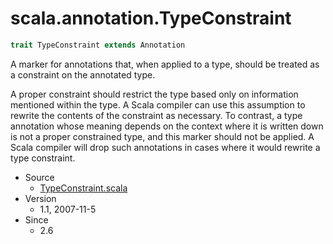 
#                       scala.annotation.TypeConstraint                       #

```scala
trait TypeConstraint extends Annotation
```

A marker for annotations that, when applied to a type, should be treated as a
constraint on the annotated type.

A proper constraint should restrict the type based only on information mentioned
within the type. A Scala compiler can use this assumption to rewrite the
contents of the constraint as necessary. To contrast, a type annotation whose
meaning depends on the context where it is written down is not a proper
constrained type, and this marker should not be applied. A Scala compiler will
drop such annotations in cases where it would rewrite a type constraint.

* Source
  * [TypeConstraint.scala](https://github.com/scala/scala/tree/6d09a1ba5f/src/library/scala/annotation/TypeConstraint.scala#L1)
* Version
  * 1.1, 2007-11-5
* Since
  * 2.6

